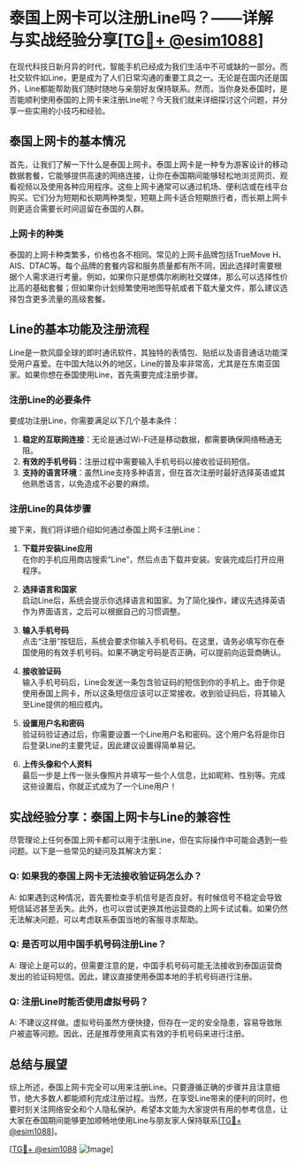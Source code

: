 # 泰国上网卡可以注册Line吗？——详解与实战经验分享[[TG💪+ @esim1088](https://t.me/s/esim1088)]

在现代科技日新月异的时代，智能手机已经成为我们生活中不可或缺的一部分。而社交软件如Line，更是成为了人们日常沟通的重要工具之一。无论是在国内还是国外，Line都能帮助我们随时随地与亲朋好友保持联系。然而，当你身处泰国时，是否能顺利使用泰国的上网卡来注册Line呢？今天我们就来详细探讨这个问题，并分享一些实用的小技巧和经验。

## 泰国上网卡的基本情况

首先，让我们了解一下什么是泰国上网卡。泰国上网卡是一种专为游客设计的移动数据套餐，它能够提供高速的网络连接，让你在泰国期间能够轻松地浏览网页、观看视频以及使用各种应用程序。这些上网卡通常可以通过机场、便利店或在线平台购买。它们分为短期和长期两种类型，短期上网卡适合短期旅行者，而长期上网卡则更适合需要长时间逗留在泰国的人群。

### 上网卡的种类

泰国的上网卡种类繁多，价格也各不相同。常见的上网卡品牌包括TrueMove H、AIS、DTAC等。每个品牌的套餐内容和服务质量都有所不同，因此选择时需要根据个人需求进行考量。例如，如果你只是想偶尔刷刷社交媒体，那么可以选择性价比高的基础套餐；但如果你计划频繁使用地图导航或者下载大量文件，那么建议选择包含更多流量的高级套餐。

## Line的基本功能及注册流程

Line是一款风靡全球的即时通讯软件，其独特的表情包、贴纸以及语音通话功能深受用户喜爱。在中国大陆以外的地区，Line的普及率非常高，尤其是在东南亚国家。如果你想在泰国使用Line，首先需要完成注册步骤。

### 注册Line的必要条件

要成功注册Line，你需要满足以下几个基本条件：
1. **稳定的互联网连接**：无论是通过Wi-Fi还是移动数据，都需要确保网络畅通无阻。
2. **有效的手机号码**：注册过程中需要输入手机号码以接收验证码短信。
3. **支持的语言环境**：虽然Line支持多种语言，但在首次注册时最好选择英语或其他熟悉语言，以免造成不必要的麻烦。

### 注册Line的具体步骤

接下来，我们将详细介绍如何通过泰国上网卡注册Line：

1. **下载并安装Line应用**  
   在你的手机应用商店搜索“Line”，然后点击下载并安装。安装完成后打开应用程序。

2. **选择语言和国家**  
   启动Line后，系统会提示你选择语言和国家。为了简化操作，建议先选择英语作为界面语言，之后可以根据自己的习惯调整。

3. **输入手机号码**  
   点击“注册”按钮后，系统会要求你输入手机号码。在这里，请务必填写你在泰国使用的有效手机号码。如果不确定号码是否正确，可以提前向运营商确认。

4. **接收验证码**  
   输入手机号码后，Line会发送一条包含验证码的短信到你的手机上。由于你是使用泰国上网卡，所以这条短信应该可以正常接收。收到验证码后，将其输入至Line提供的相应框内。

5. **设置用户名和密码**  
   验证码验证通过后，你需要设置一个Line用户名和密码。这个用户名将是你日后登录Line的主要凭证，因此建议设置得简单易记。

6. **上传头像和个人资料**  
   最后一步是上传一张头像照片并填写一些个人信息，比如昵称、性别等。完成这些设置后，你就正式成为了一个Line用户！

## 实战经验分享：泰国上网卡与Line的兼容性

尽管理论上任何泰国上网卡都可以用于注册Line，但在实际操作中可能会遇到一些问题。以下是一些常见的疑问及其解决方案：

### Q: 如果我的泰国上网卡无法接收验证码怎么办？

A: 如果遇到这种情况，首先要检查手机信号是否良好。有时候信号不稳定会导致短信延迟甚至丢失。此外，也可以尝试更换其他运营商的上网卡试试看。如果仍然无法解决问题，可以考虑联系泰国当地的客服寻求帮助。

### Q: 是否可以用中国手机号码注册Line？

A: 理论上是可以的，但需要注意的是，中国手机号码可能无法接收到泰国运营商发出的验证码短信。因此，建议直接使用泰国本地的手机号码进行注册。

### Q: 注册Line时能否使用虚拟号码？

A: 不建议这样做。虚拟号码虽然方便快捷，但存在一定的安全隐患，容易导致账户被盗等问题。因此，还是推荐使用真实有效的手机号码来进行注册。

## 总结与展望

综上所述，泰国上网卡完全可以用来注册Line。只要遵循正确的步骤并且注意细节，绝大多数人都能顺利完成注册过程。当然，在享受Line带来的便利的同时，也要时刻关注网络安全和个人隐私保护。希望本文能为大家提供有用的参考信息，让大家在泰国期间能够更加顺畅地使用Line与朋友家人保持联系[[TG💪+ @esim1088](https://t.me/s/esim1088)]。

[[TG💪+ @esim1088](https://t.me/s/esim1088) ![Image](https://i.postimg.cc/4NQfJmqS/Snipaste-2025-05-13-00-14-12.png)]